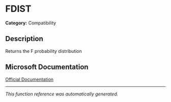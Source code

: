 # FDIST

**Category:** Compatibility

## Description
Returns the F probability distribution

## Microsoft Documentation
[Official Documentation](https://support.microsoft.com//en-us/office/fdist-function-ecf76fba-b3f1-4e7d-a57e-6a5b7460b786)

---
*This function reference was automatically generated.*
